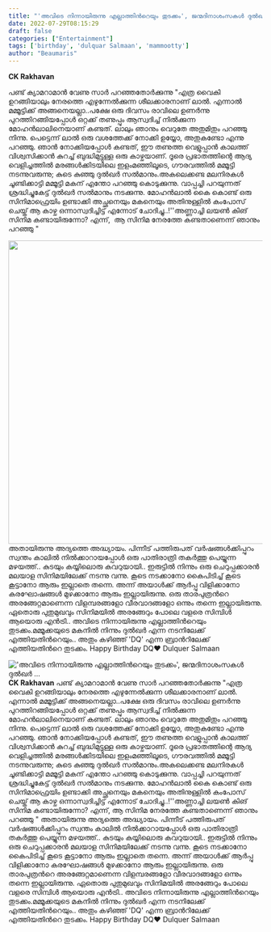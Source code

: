 ```yaml
---
title: "'അവിടെ നിന്നായിരുന്നു എല്ലാത്തിന്‍റെയും തുടക്കം', ജന്മദിനാശംസകൾ ദുൽഖർ ..."
date: 2022-07-29T08:15:29
draft: false
categories: ["Entertainment"]
tags: ['birthday', 'dulquar Salmaan', 'mammootty']
author: "Beaumaris"
---
```


<strong>CK Rakhavan </strong>

പണ്ട് ക്യാമറാമാന്‍ വേണു സാര്‍ പറഞ്ഞതോര്‍ക്കുന്നു
"എത്ര വൈകി ഉറങ്ങിയാലും നേരത്തെ എഴുന്നേല്‍ക്കുന്ന ശീലക്കാരനാണ് ലാല്‍. എന്നാല്‍ മമ്മൂട്ടിക്ക് അങ്ങനെയല്ലാ..പക്ഷേ ഒരു ദിവസം രാവിലെ ഉണര്‍ന്നു പുറത്തിറങ്ങിയപ്പോള്‍ ഒറ്റക്ക് തണുപ്പും ആസ്വദിച്ച് നില്‍ക്കുന്ന മോഹന്‍ലാലിനെയാണ് കണ്ടത്. ലാലും ഞാനും വെറുതേ അതുമിതും പറഞ്ഞു നിന്നു. പെട്ടെന്ന് ലാല്‍ ഒരു വശത്തേക്ക് നോക്കി ഉയ്യോ, അതുകണ്ടോ എന്നു പറഞ്ഞു. ഞാന്‍ നോക്കിയപ്പോള്‍ കണ്ടത്, ഈ തണുത്ത വെളുപ്പാന്‍ കാലത്ത് വിശ്വസിക്കാന്‍ കുറച്ച് ബുദ്ധിമുട്ടുള്ള ഒരു കാഴ്ചയാണ്. ദൂരെ പ്രഭാതത്തിന്റെ ആദ്യ വെളിച്ചത്തില്‍ മരങ്ങള്‍ക്കിടയിലെ ഇളംമഞ്ഞിലൂടെ, ഗൗരവത്തില്‍ മമ്മൂട്ടി നടന്നുവരുന്നു; കുടെ കുഞ്ഞു ദുല്‍ഖര്‍ സല്‍മാനും.അകലെക്കണ്ട മലനിരകള്‍ ചൂണ്ടിക്കാട്ടി മമ്മൂട്ടി മകന് എന്തോ പറഞ്ഞു കൊടുക്കുന്നു. വാപ്പച്ചി പറയുന്നത് ശ്രദ്ധിച്ചുകേട്ട് ദുല്‍ഖര്‍ സല്‍മാനും നടക്കുന്നു. മോഹന്‍ലാല്‍ കൈ കൊണ്ട് ഒരു സിനിമാഫ്രെയിം ഉണ്ടാക്കി അച്ഛനെയും മകനെയും അതിനുള്ളില്‍ കംപോസ് ചെയ്ത് ആ കാഴ്ച ഒന്നാസ്വദിച്ചിട്ട് എന്നോട് ചോദിച്ചു..!''അണ്ണാച്ചി ലയണ്‍ കിങ് സിനിമ കണ്ടായിരുന്നോ? എന്ന്,  ആ സിനിമ നേരത്തേ കണ്ടതാണെന്ന് ഞാനും പറഞ്ഞു "

<img class="size-full wp-image-344584 aligncenter" src="https://cdn.boolokam.com/articles/2022/07/61161124.webp" alt="" width="800" height="600" />അതായിരുന്നു അദ്യത്തെ അദ്ധ്യായം. പിന്നീട് പത്തിരുപത് വര്‍ഷങ്ങള്‍ക്കിപ്പുറം സ്വന്തം കാലില്‍ നില്‍ക്കാറായപ്പോള്‍ ഒരു പാതിരാത്രി തകര്‍ത്തു പെയ്യുന്ന മഴയത്ത്.. കുടയും കയ്യിലൊരു കവറുയായി.. ഇരുട്ടില്‍ നിന്നും ഒരു ചെറുപ്പക്കാരന്‍ മലയാള സിനിമയിലേക്ക് നടന്നു വന്നു. കൂടെ നടക്കാനോ കൈപിടിച്ച് കൂടെ കൂട്ടാനോ ആരും ഇല്ലാതെ തന്നെ. അന്ന് അയാള്‍ക്ക് ആര്‍പ്പു വിളിക്കാനോ കരഘോഷങ്ങള്‍ മുഴക്കാനോ ആരും ഇല്ലായിരുന്നു. ഒരു താരപുത്രന്‍റെ അരങ്ങേറ്റമാണെന്ന വിളമ്പരങ്ങളോ വീരവാദങ്ങളോ ഒന്നും തന്നെ ഇല്ലായിരുന്നു. ഏതൊരു പുതുമുഖവും സിനിമയില്‍ അരങ്ങേറും പോലെ വളരെ സിമ്പിള്‍ ആയൊരു എന്‍ട്രി.. അവിടെ നിന്നായിരുന്നു എല്ലാത്തിന്‍റെയും തുടക്കം.മമ്മൂക്കയുടെ മകനില്‍ നിന്നും ദുല്‍ഖര്‍ എന്ന നടനിലേക്ക് എത്തിയതിന്‍റെയും.. അതും കഴിഞ്ഞ് 'DQ' എന്ന ബ്രാന്‍റിലേക്ക് എത്തിയതിന്‍റെ തുടക്കം.
Happy Birthday DQ❤ Dulquer Salmaan


!['അവിടെ നിന്നായിരുന്നു എല്ലാത്തിന്‍റെയും തുടക്കം', ജന്മദിനാശംസകൾ ദുൽഖർ ...](https://cdn.boolokam.com/articles/2022/07/61161124.webp)**CK Rakhavan** പണ്ട് ക്യാമറാമാന്‍ വേണു സാര്‍ പറഞ്ഞതോര്‍ക്കുന്നു "എത്ര വൈകി ഉറങ്ങിയാലും നേരത്തെ എഴുന്നേല്‍ക്കുന്ന ശീലക്കാരനാണ് ലാല്‍. എന്നാല്‍ മമ്മൂട്ടിക്ക് അങ്ങനെയല്ലാ..പക്ഷേ ഒരു ദിവസം രാവിലെ ഉണര്‍ന്നു പുറത്തിറങ്ങിയപ്പോള്‍ ഒറ്റക്ക് തണുപ്പും ആസ്വദിച്ച് നില്‍ക്കുന്ന മോഹന്‍ലാലിനെയാണ് കണ്ടത്. ലാലും ഞാനും വെറുതേ അതുമിതും പറഞ്ഞു നിന്നു. പെട്ടെന്ന് ലാല്‍ ഒരു വശത്തേക്ക് നോക്കി ഉയ്യോ, അതുകണ്ടോ എന്നു പറഞ്ഞു. ഞാന്‍ നോക്കിയപ്പോള്‍ കണ്ടത്, ഈ തണുത്ത വെളുപ്പാന്‍ കാലത്ത് വിശ്വസിക്കാന്‍ കുറച്ച് ബുദ്ധിമുട്ടുള്ള ഒരു കാഴ്ചയാണ്. ദൂരെ പ്രഭാതത്തിന്റെ ആദ്യ വെളിച്ചത്തില്‍ മരങ്ങള്‍ക്കിടയിലെ ഇളംമഞ്ഞിലൂടെ, ഗൗരവത്തില്‍ മമ്മൂട്ടി നടന്നുവരുന്നു; കുടെ കുഞ്ഞു ദുല്‍ഖര്‍ സല്‍മാനും.അകലെക്കണ്ട മലനിരകള്‍ ചൂണ്ടിക്കാട്ടി മമ്മൂട്ടി മകന് എന്തോ പറഞ്ഞു കൊടുക്കുന്നു. വാപ്പച്ചി പറയുന്നത് ശ്രദ്ധിച്ചുകേട്ട് ദുല്‍ഖര്‍ സല്‍മാനും നടക്കുന്നു. മോഹന്‍ലാല്‍ കൈ കൊണ്ട് ഒരു സിനിമാഫ്രെയിം ഉണ്ടാക്കി അച്ഛനെയും മകനെയും അതിനുള്ളില്‍ കംപോസ് ചെയ്ത് ആ കാഴ്ച ഒന്നാസ്വദിച്ചിട്ട് എന്നോട് ചോദിച്ചു..!''അണ്ണാച്ചി ലയണ്‍ കിങ് സിനിമ കണ്ടായിരുന്നോ? എന്ന്, ആ സിനിമ നേരത്തേ കണ്ടതാണെന്ന് ഞാനും പറഞ്ഞു " അതായിരുന്നു അദ്യത്തെ അദ്ധ്യായം. പിന്നീട് പത്തിരുപത് വര്‍ഷങ്ങള്‍ക്കിപ്പുറം സ്വന്തം കാലില്‍ നില്‍ക്കാറായപ്പോള്‍ ഒരു പാതിരാത്രി തകര്‍ത്തു പെയ്യുന്ന മഴയത്ത്.. കുടയും കയ്യിലൊരു കവറുയായി.. ഇരുട്ടില്‍ നിന്നും ഒരു ചെറുപ്പക്കാരന്‍ മലയാള സിനിമയിലേക്ക് നടന്നു വന്നു. കൂടെ നടക്കാനോ കൈപിടിച്ച് കൂടെ കൂട്ടാനോ ആരും ഇല്ലാതെ തന്നെ. അന്ന് അയാള്‍ക്ക് ആര്‍പ്പു വിളിക്കാനോ കരഘോഷങ്ങള്‍ മുഴക്കാനോ ആരും ഇല്ലായിരുന്നു. ഒരു താരപുത്രന്‍റെ അരങ്ങേറ്റമാണെന്ന വിളമ്പരങ്ങളോ വീരവാദങ്ങളോ ഒന്നും തന്നെ ഇല്ലായിരുന്നു. ഏതൊരു പുതുമുഖവും സിനിമയില്‍ അരങ്ങേറും പോലെ വളരെ സിമ്പിള്‍ ആയൊരു എന്‍ട്രി.. അവിടെ നിന്നായിരുന്നു എല്ലാത്തിന്‍റെയും തുടക്കം.മമ്മൂക്കയുടെ മകനില്‍ നിന്നും ദുല്‍ഖര്‍ എന്ന നടനിലേക്ക് എത്തിയതിന്‍റെയും.. അതും കഴിഞ്ഞ് 'DQ' എന്ന ബ്രാന്‍റിലേക്ക് എത്തിയതിന്‍റെ തുടക്കം. Happy Birthday DQ❤ Dulquer Salmaan
